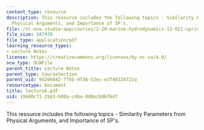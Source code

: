 ```yaml
---
content_type: resource
description: This resource includes the following topics - Similarity Parameters from
  Physical Arguments, and Importance of SP's.
file: /ol-ocw-studio-app/courses/2-20-marine-hydrodynamics-13-021-spring-2005/194d0c712563b80ac46a0d8ecb9bf647_lecture6.pdf
file_size: 187978
file_type: application/pdf
learning_resource_types:
- Lecture Notes
license: https://creativecommons.org/licenses/by-nc-sa/4.0/
ocw_type: OCWFile
parent_title: Lecture Notes
parent_type: CourseSection
parent_uid: 9d206842-775b-9736-52ec-e3f48328722a
resourcetype: Document
title: lecture6.pdf
uid: 194d0c71-2563-b80a-c46a-0d8ecb9bf647
---
```

This resource includes the following topics - Similarity Parameters from Physical Arguments, and Importance of SP's.